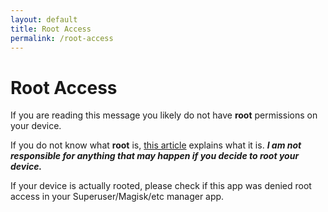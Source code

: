 ```yaml
---
layout: default
title: Root Access
permalink: /root-access
---
```


# Root Access

If you are reading this message you likely do not have **root** permissions on your device.

If you do not know what **root**
is, [this article](https://www.androidauthority.com/root-android-277350/) explains what it is.
_**I am not responsible for anything that may happen if you decide to root your device.**_

If your device is actually rooted, please check if this app was denied root access in your
Superuser/Magisk/etc manager app.